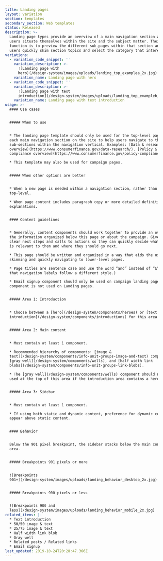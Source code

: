 ```yaml
---
title: Landing pages
layout: variation
section: templates
secondary_section: Web templates
status: Released
description: >-
  Landing page types provide an overview of a main navigation section and helps
  users situate themselves within the site and the subject matter. Their main
  function is to preview the different sub-pages within that section and help
  users quickly skim section topics and select the category that interests them.
variations:
  - variation_code_snippet: ''
    variation_description: >-
      ![Landing page with
      hero](/design-system/images/uploads/landing_top_examplea_2x.jpg)
    variation_name: Landing page with hero
  - variation_code_snippet: ''
    variation_description: >-
      ![Landing page with text
      introduction](/design-system/images/uploads/landing_top_exampleb_2x.jpg)
    variation_name: Landing page with text introduction
usage: >-
  #### Use cases


  ##### When to use


  * The landing page template should only be used for the top-level page under
  each main navigation section on the site to help users navigate to the various
  sub-sections within the navigation vertical. Examples: [Data & research
  overview](https://www.consumerfinance.gov/data-research/), [Policy &
  compliance overview](https://www.consumerfinance.gov/policy-compliance/).

  * This template may also be used for campaign pages.


  ##### When other options are better


  * When a new page is needed within a navigation section, rather than at the
  top-level.

  * When page content includes paragraph copy or more detailed definitions or
  explanations.


  #### Content guidelines


  * Generally, content components should work together to provide an overview of
  the information organized below this page or about the campaign. Give users
  clear next steps and calls to actions so they can quickly decide what content
  is relevant to them and where they should go next.

  * This page should be written and organized in a way that aids the user in
  skimming and quickly navigating to lower-level pages.

  * Page titles are sentence case and use the word “and” instead of “&”. (Note
  that navigation labels follow a different style.)

  * Email signup component should only be used on campaign landing pages. This
  component is not used on Landing pages.


  ##### Area 1: Introduction


  * Choose between a [hero](/design-system/components/heroes) or [text
  introduction](/design-system/components/introductions) for this area.


  ##### Area 2: Main content


  * Must contain at least 1 component.

  * Recommended hierarchy of components: [image &
  text](/design-system/components/info-unit-groups-image-and-text) components,
  [gray well](/design-system/components/wells), and [half width link
  blobs](/design-system/components/info-unit-groups-link-blobs).

  * The [gray well](/design-system/components/wells) component should not be
  used at the top of this area if the introduction area contains a hero.


  ##### Area 3: Sidebar


  * Must contain at least 1 component.

  * If using both static and dynamic content, preference for dynamic content to
  appear above static content.


  #### Behavior


  Below the 901 pixel breakpoint, the sidebar stacks below the main content
  area.


  ##### Breakpoints 901 pixels or more


  ![Breakpoints
  901+](/design-system/images/uploads/landing_behavior_desktop_2x.jpg)


  ##### Breakpoints 900 pixels or less


  ![Breakpoints 900 and
  less](/design-system/images/uploads/landing_behavior_mobile_2x.jpg)
related_items: |-
  * Text introduction
  * 50/50 image & text
  * 25/75 image & text
  * Half width link blob
  * Gray well
  * Related posts / Related links
  * Email signup
last_updated: 2019-10-24T20:28:47.366Z
---
```


